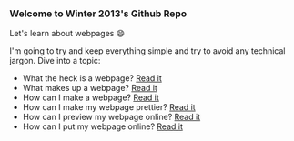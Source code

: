 ### Welcome to Winter 2013's Github Repo

Let's learn about webpages :smile:

I'm going to try and keep everything simple and try to avoid any technical jargon. Dive into a topic:

- What the heck is a webpage? [Read it](https://github.com/EID100/2013-winter/wiki/Step-01:-What-the-heck-is-a-webpage%3F)
- What makes up a webpage? [Read it](https://github.com/EID100/2013-winter/wiki/Step-02:-What-makes-up-a-webpage%3F)
- How can I make a webpage? [Read it](https://github.com/EID100/2013-winter/wiki/Step-03:-How-can-I-make-a-webpage%3F)
- How can I make my webpage prettier? [Read it](https://github.com/EID100/2013-winter/wiki/Step-04:-How-can-I-make-my-webpage-prettier%3F)
- How can I preview my webpage online? [Read it](https://github.com/EID100/2013-winter/wiki/Step-05:-How-can-I-preview-my-webpage-online%3F)
- How can I put my webpage online? [Read it](https://github.com/EID100/2013-winter/wiki/Step-06:-How-can-I-put-my-webpage-online%3F)
